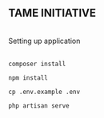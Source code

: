 ## TAME INITIATIVE
<br>
Setting up application
<br>
<br>

<code>composer install</code>

<code>npm install</code>

<code>cp .env.example .env</code>

<code>php artisan serve</code>
